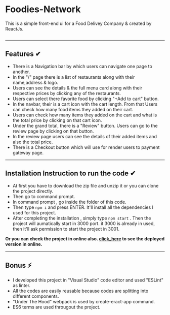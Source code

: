 # Foodies-Network

This is a simple front-end ui for a Food Delivey Company & created by ReactJs.

<img align="center" alt="" src="https://i.ibb.co/VvPgh2s/screencapture-localhost-3000-home-2021-05-09-12-33-15.png" />

---

## Features ✔

- There is a Navigation bar by which users can navigate one page to another.
- In the "/" page there is a list of restaurants along with their name,address & logo.
- Users can see the details & the full menu card along with their respective prices by clicking any of the restaurants.
- Users can select there favorite food  by clicking "+Add to cart" button.
- In the navbar, their is a cart icon with the cart length. From that Users can check how many food items they added on their cart.
- Users can check how many items they added on the cart and what is the total price by clicking on that cart icon.
- Under the grand total, there is a "Review" button. Users can go to the review page by clicking on that button.
- In the review page users can see the details of their added items and also the total price.
- There is a Checkout button which will use for render users to payment gateway page. 

---

## Installation Instruction to run the code ✔

- At first  you have to download the zip file and unzip it or you can clone the project directly.
- Then go to command prompt.
- In command prompt , go inside the folder of this code.
- Then type `npm i` and press ENTER. It'll install all the dependencies I used for this project.
- After completing the installation , simply type `npm start` . Then the project will aumatically start in 3000 port. it 3000 is already in used, then it'll ask permission to start the project in 3001.

**Or you can check the project in online also. [click_here]() to see the deployed version in online.**

---

## Bonus ⚡

- I developed this project in "Visual Studio" code editor and used "ESLint" as linter.
- All the codes are  easily reusable because codes are splitting into different components.
- "Under The Hood" webpack is used by create-eract-app command.
- ES6 terms are used througout the project.


